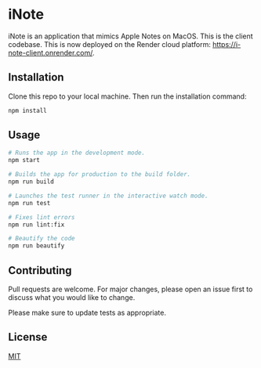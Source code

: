# iNote

iNote is an application that mimics Apple Notes on MacOS. This is the client codebase. This is now deployed on the Render cloud platform: https://i-note-client.onrender.com/.

## Installation

Clone this repo to your local machine. Then run the installation command:

```bash
npm install
```

## Usage

```bash
# Runs the app in the development mode.
npm start

# Builds the app for production to the build folder.
npm run build

# Launches the test runner in the interactive watch mode.
npm run test

# Fixes lint errors
npm run lint:fix

# Beautify the code
npm run beautify
```

## Contributing

Pull requests are welcome. For major changes, please open an issue first
to discuss what you would like to change.

Please make sure to update tests as appropriate.

## License

[MIT](https://choosealicense.com/licenses/mit/)